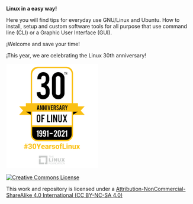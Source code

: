 
**Linux in a easy way!**

Here you will find tips for everyday use GNU/Linux and Ubuntu. 
How to install, setup and custom software tools for all purpose that use  command line (CLI) or a Graphic User Interface (GUI).

¡Welcome and save your time!

¡This year, we are celebrating the Linux 30th anniversary!

![](https://raw.githubusercontent.com/rogelioprieto/linux-tips/master/_posts/linux-30th-images/30yearsoflinux_1000-247x282.png)




[![Creative Commons License](https://mirrors.creativecommons.org/presskit/buttons/88x31/svg/by-nc-sa.svg)](https://creativecommons.org/licenses/by-nc-sa/4.0/)


This work and repository is licensed under a [Attribution-NonCommercial-ShareAlike 4.0 International (CC BY-NC-SA 4.0)](https://creativecommons.org/licenses/by-nc-sa/4.0/)


